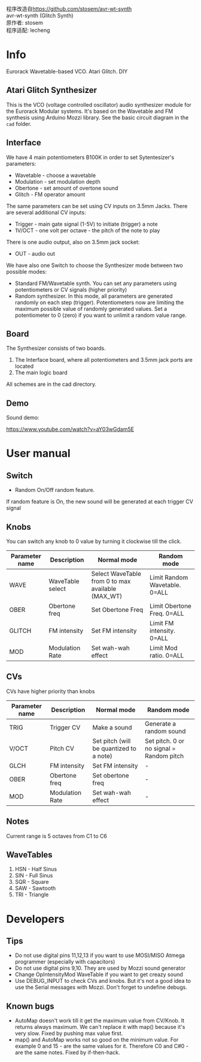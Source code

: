 程序改造自<a href="https://github.com/stosem/avr-wt-synth">https://github.com/stosem/avr-wt-synth<a/>  
avr-wt-synth (Glitch Synth)  
原作者: stosem  
程序适配: lecheng  


# Info

Eurorack Wavetable-based VCO. Atari Glitch. DIY

## Atari Glitch Synthesizer
This is the VCO (voltage controlled oscillator) audio synthesizer module for the Eurorack Modular systems. 
It's based on the Wavetable and FM synthesis using Arduino Mozzi library. 
See the basic circuit diagram in the `cad` folder.

## Interface

We have 4 main potentiometers B100K in order to set Sytentesizer's parameters:
* Wavetable - choose a wavetable 
* Modulation - set modulation depth 
* Obertone - set amount of overtone sound 
* Glitch - FM operator amount 

The same parameters can be set using CV inputs on 3.5mm Jacks. There are several additional CV inputs: 
* Trigger - main gate signal (1-5V) to initiate (trigger) a note 
* 1V/OCT - one volt per octave - the pitch of the note to play 

There is one audio output, also on 3.5mm jack socket: 
* OUT - audio out 

We have also one Switch to choose the Synthesizer mode between two possible modes: 
* Standard FM/Wavetable synth. You can set any parameters using potentiometers or CV signals (higher priority) 
* Random synthesizer. In this mode, all parameters are generated randomly on each step (trigger). Potentiometers now are limiting the maximum possible value of randomly generated values. Set a potentiometer to 0 (zero) if you want to unlimit a random value range. 

## Board
The Synthesizer consists of two boards. 
1. The Interface board, where all potentiometers and 3.5mm jack ports are located
2. The main logic board

All schemes are in the cad directory.

## Demo

Sound demo:

https://www.youtube.com/watch?v=aY03wGdam5E

# User manual

## Switch

* Random On/Off random feature.

If random feature is On, the new sound will be generated at each trigger CV signal

## Knobs

You can switch any knob to 0 value by turning it clockwise till the click.

| Parameter name | Description | Normal mode | Random mode |
| --- | --- | --- | --- |
| WAVE | WaveTable select | Select WaveTable from 0 to max available (MAX\_WT) | Limit Random Wavetable. 0=ALL |
| OBER | Obertone freq | Set Obertone Freq | Limit Obertone Freq. 0=ALL |
| GLITCH | FM intensity | Set FM intensity | Limit FM intensity. 0=ALL |
| MOD | Modulation Rate | Set wah-wah effect | Limit Mod ratio. 0=ALL |

## CVs

CVs have higher priority than knobs

| Parameter name | Description | Normal mode | Random mode |
| --- | --- | --- | --- |
| TRIG | Trigger CV | Make a sound | Generate a random sound |
| V/OCT | Pitch CV | Set pitch (will be quantized to a note) | Set pitch. 0 or no signal = Random pitch |
| GLCH | FM intensity | Set FM intensity | - |
| OBER | Obertone freq | Set obertone freq | - |
| MOD | Modulation Rate | Set wah-wah effect | - |

## Notes

Current range is 5 octaves from C1 to C6

## WaveTables

1. HSN - Half Sinus
2. SIN - Full Sinus
3. SQR - Square
4. SAW - Sawtooth
5. TRI - Triangle

# Developers

## Tips

* Do not use digital pins 11,12,13 if you want to use MOSI/MISO Atmega programmer (especially with capacitors)
* Do not use digital pins 9,10. They are used by Mozzi sound generator
* Change OpIntensityMod WaveTable if you want to get creazy sound
* Use DEBUG\_INPUT to check CVs and knobs. But it's not a good idea to use the Serial messages with Mozzi. Don't forget to undefine debugs.

## Known bugs

* AutoMap doesn't work till it get the maximum value from CV/Knob. It returns always maximum. We can't replace it with map() because it's very slow. Fixed by pushing max value first.
* map() and AutoMap works not so good on the minimum value. For example 0 and 15 - are the same values for it. Therefore C0 and C#0 - are the same notes. Fixed by if-then-hack.
